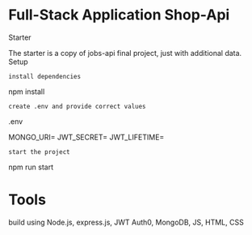 # Full-Stack Application Shop-Api

Starter

The starter is a copy of jobs-api final project, just with additional data.
Setup

    install dependencies

npm install

    create .env and provide correct values

.env

MONGO_URI=
JWT_SECRET=
JWT_LIFETIME=

    start the project

npm run start

# Tools

 build using Node.js, express.js, JWT Auth0, MongoDB, JS, HTML, CSS
